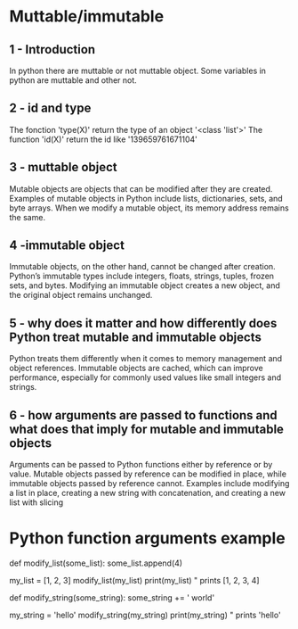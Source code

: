 # Muttable/immutable

## 1 - Introduction

In python there are muttable or not muttable object.
Some variables in python are muttable and other not.

## 2 - id and type

The fonction 'type(X)' return the type of an object '<class 'list'>'
The function 'id(X)' return the id like '139659761671104'

## 3 - muttable object

Mutable objects are objects that can be modified after they are created. Examples of mutable objects in Python include lists, dictionaries, sets, and byte arrays. When we modify a mutable object, its memory address remains the same.

## 4 -immutable object 

Immutable objects, on the other hand, cannot be changed after creation. Python’s immutable types include integers, floats, strings, tuples, frozen sets, and bytes. Modifying an immutable object creates a new object, and the original object remains unchanged.


## 5 - why does it matter and how differently does Python treat mutable and immutable objects

Python treats them differently when it comes to memory management and object references. Immutable objects are cached, which can improve performance, especially for commonly used values like small integers and strings.

## 6 - how arguments are passed to functions and what does that imply for mutable and immutable objects

Arguments can be passed to Python functions either by reference or by value. Mutable objects passed by reference can be modified in place, while immutable objects passed by reference cannot. Examples include modifying a list in place, creating a new string with concatenation, and creating a new list with slicing

# Python function arguments example

def modify_list(some_list):
  some_list.append(4)

my_list = [1, 2, 3]
modify_list(my_list)
print(my_list) " prints [1, 2, 3, 4]

def modify_string(some_string):
    some_string += ' world'

my_string = 'hello'
modify_string(my_string)
print(my_string) " prints 'hello'